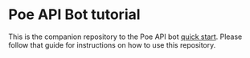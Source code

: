 # Poe API Bot tutorial

This is the companion repository to the Poe API bot
[quick start](https://developer.poe.com/api-bots/quick-start). Please follow that guide
for instructions on how to use this repository.
